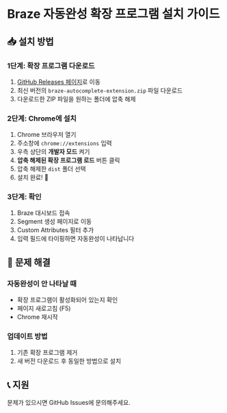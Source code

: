 # Braze 자동완성 확장 프로그램 설치 가이드

## 📥 설치 방법

### 1단계: 확장 프로그램 다운로드
1. [GitHub Releases 페이지](https://github.com/YOUR_USERNAME/braze-autocomplete-extension/releases)로 이동
2. 최신 버전의 `braze-autocomplete-extension.zip` 파일 다운로드
3. 다운로드한 ZIP 파일을 원하는 폴더에 압축 해제

### 2단계: Chrome에 설치
1. Chrome 브라우저 열기
2. 주소창에 `chrome://extensions` 입력
3. 우측 상단의 **개발자 모드** 켜기
4. **압축 해제된 확장 프로그램 로드** 버튼 클릭
5. 압축 해제한 `dist` 폴더 선택
6. 설치 완료! 🎉

### 3단계: 확인
1. Braze 대시보드 접속
2. Segment 생성 페이지로 이동
3. Custom Attributes 필터 추가
4. 입력 필드에 타이핑하면 자동완성이 나타납니다

## 🔧 문제 해결

### 자동완성이 안 나타날 때
- 확장 프로그램이 활성화되어 있는지 확인
- 페이지 새로고침 (F5)
- Chrome 재시작

### 업데이트 방법
1. 기존 확장 프로그램 제거
2. 새 버전 다운로드 후 동일한 방법으로 설치

## 📞 지원
문제가 있으시면 GitHub Issues에 문의해주세요.
